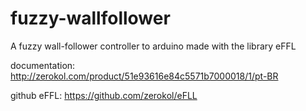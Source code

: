 fuzzy-wallfollower
==================
A fuzzy wall-follower controller  to arduino made with the library eFFL 

documentation:
http://zerokol.com/product/51e93616e84c5571b7000018/1/pt-BR

github eFFL:
https://github.com/zerokol/eFLL

